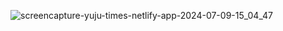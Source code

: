 ![screencapture-yuju-times-netlify-app-2024-07-09-15_04_47](https://github.com/yuju0701/times-submit/assets/163105974/80ec838a-7ef0-4247-adb6-2f723fcbf9c3)
